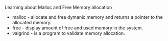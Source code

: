 Learning about Malloc and Free
Memory allocation
- malloc - allocate and free dymanic memory and returns a pointer to the allocated memory.
- free - display amount of free and used memory in the system.
- valgrind - is a program to validate memory allocation.
